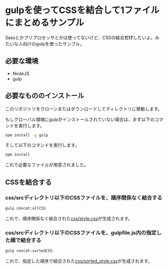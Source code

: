 # gulpを使ってCSSを結合して1ファイルにまとめるサンプル

Sassとかプリプロセッサとかは使ってないけど、CSSの結合**だけ**したいよ。みたいな人向けのgulpを使ったサンプル。

## 必要な環境

- NodeJS
- gulp

## 必要なもののインストール

このリポジトリをクローンまたはダウンロードしてディレクトリに移動します。

もしグローバル環境にgulpがインストールされていない場合は、まず以下のコマンドを実行します。

```sh
npm install -g gulp
```

そして以下のコマンドを実行します。

```sh
npm install
```

これで必要なファイルが用意されました。

## CSSを結合する

### css/srcディレクトリ以下のCSSファイルを、順序関係なく結合する

```sh
gulp concat:allCSS
```

これで、順序関係なく結合された[css/style.css](https://github.com/geckotang/concat-css-example/blob/master/css/style.css)が生成されます。

### css/srcディレクトリ以下のCSSファイルを、gulpfile.js内の指定した順で結合する

```sh
gulp concat:sortedCSS
```

これで、指定した順序で結合された[css/sorted_style.css](https://github.com/geckotang/concat-css-example/blob/master/css/sorted_style.css)が生成されます。
